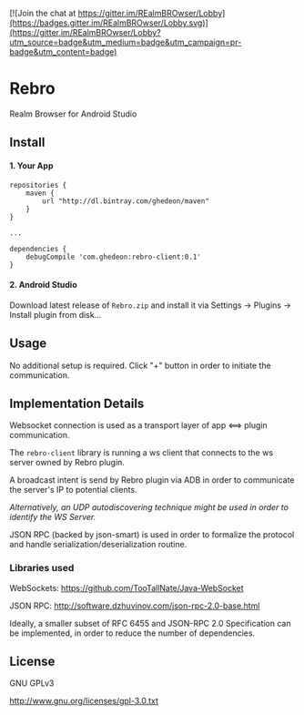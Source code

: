 [![Join the chat at https://gitter.im/REalmBROwser/Lobby](https://badges.gitter.im/REalmBROwser/Lobby.svg)](https://gitter.im/REalmBROwser/Lobby?utm_source=badge&utm_medium=badge&utm_campaign=pr-badge&utm_content=badge)

# Rebro
Realm Browser for Android Studio

## Install
#### 1. Your App
```
repositories {
    maven {
        url "http://dl.bintray.com/ghedeon/maven"
    }
}

...

dependencies {
    debugCompile 'com.ghedeon:rebro-client:0.1'
}    
```
#### 2. Android Studio
Download latest release of `Rebro.zip` and install it via
Settings → Plugins → Install plugin from disk…

## Usage
No additional setup is required. Click "+" button in order to initiate the communication.

## Implementation Details
Websocket connection is used as a transport layer of app ⟺ plugin communication.

The ```rebro-client``` library is running a ws client that connects to the ws server owned by Rebro plugin.

A broadcast intent is send by Rebro plugin via ADB in order to communicate the server's IP to potential clients.

_Alternatively, an UDP autodiscovering technique might be used in order to identify the WS Server._

JSON RPC (backed by json-smart) is used in order to formalize the protocol and handle serialization/deserialization routine.

### Libraries used
WebSockets: https://github.com/TooTallNate/Java-WebSocket

JSON RPC: http://software.dzhuvinov.com/json-rpc-2.0-base.html

Ideally, a smaller subset of RFC 6455 and JSON-RPC 2.0 Specification can be implemented, in order to reduce the number of dependencies.

## License
GNU GPLv3

http://www.gnu.org/licenses/gpl-3.0.txt
